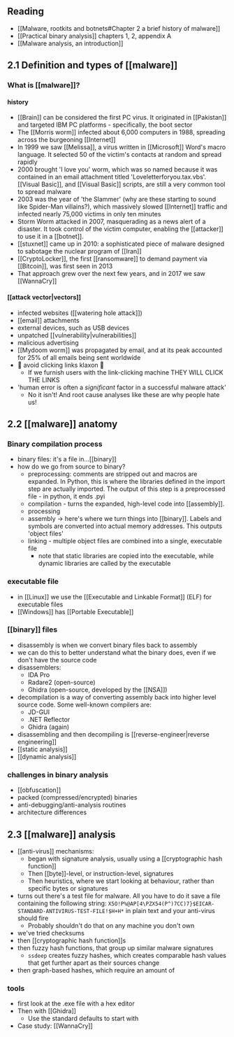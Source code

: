 ## Reading
- [[Malware, rootkits and botnets#Chapter 2 a brief history of malware]]
- [[Practical binary analysis]] chapters 1, 2, appendix A
- [[Malware analysis, an introduction]]
## 2.1 Definition and types of [[malware]]
### What is [[malware]]?
#### history
- [[Brain]] can be considered the first PC virus. It originated in [[Pakistan]] and targeted IBM PC platforms - specifically, the boot sector
- The [[Morris worm]] infected about 6,000 computers in 1988, spreading across the burgeoning [[Internet]]
- In 1999 we saw [[Melissa]], a virus written in [[Microsoft]] Word's macro language. It selected 50 of the victim's contacts at random and spread rapidly
- 2000 brought 'I love you' worm, which was so named because it was contained in an email attachment titled 'Loveletterforyou.tax.vbs'. [[Visual Basic]], and [[Visual Basic]] scripts, are still a very common tool to spread malware
- 2003 was the year of 'the Slammer' (why are these starting to sound like Spider-Man villains?), which massively slowed [[Internet]] traffic and infected nearly 75,000 victims in only ten minutes
- Storm Worm attacked in 2007, masquerading as a news alert of a disaster. It took control of the victim computer, enabling the [[attacker]] to use it in a [[botnet]].
- [[stuxnet]] came up in 2010: a sophisticated piece of malware designed to sabotage the nuclear program of [[Iran]]
- [[CryptoLocker]], the first [[ransomware]] to demand payment via [[Bitcoin]], was first seen in 2013
- That approach grew over the next few years, and in 2017 we saw [[WannaCry]]
#### [[attack vector|vectors]]
- infected websites ([[watering hole attack]])
- [[email]] attachments
- external devices, such as USB devices
- unpatched [[vulnerability|vulnerabilities]]
- malicious advertising
- [[Mydoom worm]] was propagated by email, and at its peak accounted for 25% of all emails being sent worldwide
- 🚨 avoid clicking links klaxon 🚨
	- If we furnish users with the link-clicking machine THEY WILL CLICK THE LINKS
- 'human error is often a _significant_ factor in a successful malware attack'
	- No it isn't! And root cause analyses like these are why people hate us!
## 2.2 [[malware]] anatomy
### Binary compilation process
- binary files: it's a file in...[[binary]]
- how do we go from source to binary?
	- preprocessing: comments are stripped out and macros are expanded. In Python, this is where the libraries defined in the import step are actually imported. The output of this step is a preprocessed file - in python, it ends .pyi
	- compilation - turns the expanded, high-level code into [[assembly]]. 
	- processing
	- assembly -> here's where we turn things into [[binary]]. Labels and symbols are converted into actual memory addresses. This outputs 'object files'
	- linking - multiple object files are combined into a single, executable file
		- note that static libraries are copied into the executable, while dynamic libraries are called by the executable
### executable file
- in [[Linux]] we use the [[Executable and Linkable Format]] (ELF) for executable files
- [[Windows]] has [[Portable Executable]]

### [[binary]] files
- disassembly is when we convert binary files back to assembly
- we can do this to better understand what the binary does, even if we don't have the source code
- disassemblers:
	- IDA Pro
	- Radare2 (open-source)
	- Ghidra (open-source, developed by the [[NSA]])
- decompilation is a way of converting assembly back into higher level source code. Some well-known compilers are: 
	- JD-GUI
	- .NET Reflector
	- Ghidra (again)
- disassembling and then decompiling is [[reverse-engineer|reverse engineering]]
- [[static analysis]]
- [[dynamic analysis]]
### challenges in binary analysis
- [[obfuscation]]
- packed (compressed/encrypted) binaries
- anti-debugging/anti-analysis routines
- architecture differences 
## 2.3 [[malware]] analysis
- [[anti-virus]] mechanisms:
	- began with signature analysis, usually using a [[cryptographic hash function]]
	- Then [[byte]]-level, or instruction-level, signatures
	- Then heuristics, where we start looking at behaviour, rather than specific bytes or signatures
- turns out there's a test file for malware. All you have to do it save a file containing the following string: `X5O!P%@AP[4\PZX54(P^)7CC)7}$EICAR-STANDARD-ANTIVIRUS-TEST-FILE!$H+H*` in plain text and your anti-virus should fire
	- Probably shouldn't do that on any machine you don't own
- we've tried checksums
- then [[cryptographic hash function]]s
- then fuzzy hash functions, that group up similar malware signatures
	- `ssdeep` creates fuzzy hashes, which creates comparable hash values that get further apart as their sources change
- then graph-based hashes, which require an amount of 
### tools
- first look at the .exe file with a hex editor
- Then with [[Ghidra]]
	- Use the standard defaults to start with
- Case study: [[WannaCry]]